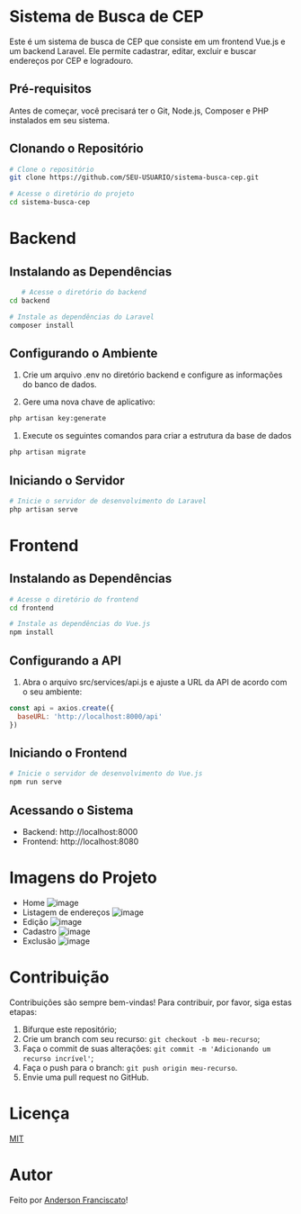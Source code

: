 # Sistema de Busca de CEP

Este é um sistema de busca de CEP que consiste em um frontend Vue.js e um backend Laravel. Ele permite cadastrar, editar, excluir e buscar endereços por CEP e logradouro.

## Pré-requisitos

Antes de começar, você precisará ter o Git, Node.js, Composer e PHP instalados em seu sistema.

## Clonando o Repositório

```bash
# Clone o repositório
git clone https://github.com/SEU-USUARIO/sistema-busca-cep.git

# Acesse o diretório do projeto
cd sistema-busca-cep
```

# Backend

## Instalando as Dependências
```bash
   # Acesse o diretório do backend
cd backend

# Instale as dependências do Laravel
composer install
```

## Configurando o Ambiente
1. Crie um arquivo .env no diretório backend e configure as informações do banco de dados.

2. Gere uma nova chave de aplicativo:
```bash
php artisan key:generate
```
1. Execute os seguintes comandos para criar a estrutura da base de dados
```bash
php artisan migrate
```

## Iniciando o Servidor
```bash
# Inicie o servidor de desenvolvimento do Laravel
php artisan serve
```

# Frontend

## Instalando as Dependências
```bash
# Acesse o diretório do frontend
cd frontend

# Instale as dependências do Vue.js
npm install
```

## Configurando a API
1. Abra o arquivo src/services/api.js e ajuste a URL da API de acordo com o seu ambiente:
```javascript
const api = axios.create({
  baseURL: 'http://localhost:8000/api'
})
```

## Iniciando o Frontend
```bash
# Inicie o servidor de desenvolvimento do Vue.js
npm run serve
```

## Acessando o Sistema
- Backend: http://localhost:8000
- Frontend: http://localhost:8080

# Imagens do Projeto
- Home
  ![image](https://github.com/T3lo5/desafio-cep/assets/72330142/cad5fb29-ad2e-4458-ad48-a3a6e8604ea0)
- Listagem de endereços
  ![image](https://github.com/T3lo5/desafio-cep/assets/72330142/43633aee-ab29-469f-810e-f0c4c2d45294)
- Edição
  ![image](https://github.com/T3lo5/desafio-cep/assets/72330142/a7cb294b-847c-492c-a4b5-6b4837de5470)
- Cadastro
  ![image](https://github.com/T3lo5/desafio-cep/assets/72330142/91a6ba7b-5ab9-4514-b3c6-80f2485a825a)
- Exclusão
  ![image](https://github.com/T3lo5/desafio-cep/assets/72330142/d6d113be-2e34-46bf-9c95-f3610a0e9e28)

# Contribuição 

Contribuições são sempre bem-vindas! Para contribuir, por favor, siga estas etapas:
1. Bifurque este repositório;
2. Crie um branch com seu recurso: `git checkout -b meu-recurso`;
3. Faça o commit de suas alterações: `git commit -m 'Adicionando um recurso incrível'`;
4. Faça o push para o branch: `git push origin meu-recurso`.
5. Envie uma pull request no GitHub.
   
# Licença
[MIT](https://choosealicense.com/licenses/mit/)

# Autor
Feito por [Anderson Franciscato](
https://www.linkedin.com/in/andersonwsf)!

   

